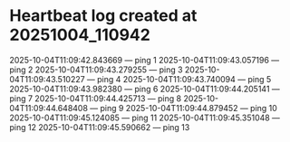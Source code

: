 # Heartbeat log created at 20251004_110942
2025-10-04T11:09:42.843669 — ping 1
2025-10-04T11:09:43.057196 — ping 2
2025-10-04T11:09:43.279255 — ping 3
2025-10-04T11:09:43.510227 — ping 4
2025-10-04T11:09:43.740094 — ping 5
2025-10-04T11:09:43.982380 — ping 6
2025-10-04T11:09:44.205141 — ping 7
2025-10-04T11:09:44.425713 — ping 8
2025-10-04T11:09:44.648408 — ping 9
2025-10-04T11:09:44.879452 — ping 10
2025-10-04T11:09:45.124085 — ping 11
2025-10-04T11:09:45.351048 — ping 12
2025-10-04T11:09:45.590662 — ping 13
